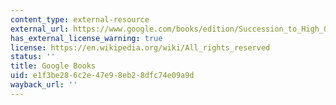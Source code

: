 ```yaml
---
content_type: external-resource
external_url: https://www.google.com/books/edition/Succession_to_High_Office/1G43AAAAIAAJ?hl=en&gbpv=1
has_external_license_warning: true
license: https://en.wikipedia.org/wiki/All_rights_reserved
status: ''
title: Google Books
uid: e1f3be28-6c2e-47e9-8eb2-8dfc74e09a9d
wayback_url: ''
---
```

